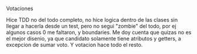 Votaciones

Hice TDD no del todo completo, no hice logica dentro de las clases sin llegar a hacerla desde un test, pero no segui "zombie" del todo, por ej algunos casos 0 me faltaron, y boundaries.
Me doy cuenta que quizas no es el mejor disenio, ya que candidato solamente tiene atributos y getters, a excepcion de sumar voto. Y votacion hace todo el resto.

